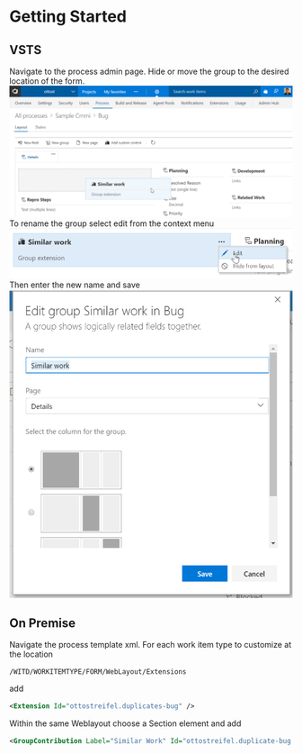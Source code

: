 # Getting Started
## VSTS
Navigate to the process admin page. Hide or move the group to the desired location of the form.  
![move group](img/moveGroup.png)  
To rename the group select edit from the context menu
![rename](img/renameGroup.png)  
Then enter the new name and save  
![select name](img/selectName.png)  
## On Premise
Navigate the process template xml.
For each work item type to customize at the location 
```xpath
/WITD/WORKITEMTYPE/FORM/WebLayout/Extensions
```
add 
```xml
<Extension Id="ottostreifel.duplicates-bug" />
```
Within the same Weblayout choose a Section element and add
```xml
<GroupContribution Label="Similar Work" Id="ottostreifel.duplicate-bug.duplicates-group"/>
``` 
